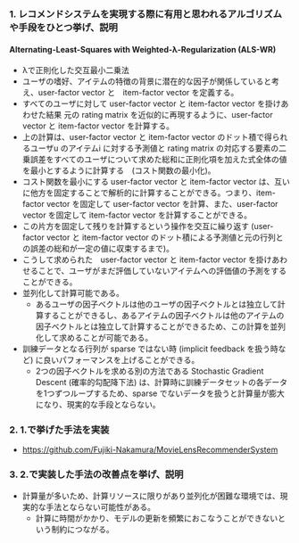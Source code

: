 ### 1. レコメンドシステムを実現する際に有用と思われるアルゴリズムや手段をひとつ挙げ、説明
#### Alternating-Least-Squares with Weighted-λ-Regularization (ALS-WR)
- λで正則化した交互最小二乗法
- ユーザの嗜好、アイテムの特徴の背景に潜在的な因子が関係していると考え、user-factor vector と　item-factor vector を定義する。
- すべてのユーザに対して user-factor vector と item-factor vector を掛けあわせた結果 元の rating matrix を近似的に再現するように、user-factor vector と item-factor vector を計算する。
- 上の計算は、user-factor vector と item-factor vector のドット積で得られるユーザu のアイテムi に対する予測値と rating matrix の対応する要素の二乗誤差をすべてのユーザについて求めた総和に正則化項を加えた式全体の値を最小とするように計算する　(コスト関数の最小化)。
- コスト関数を最小にする user-factor vector と item-factor vector は、互いに他方を固定することで解析的に計算することができる。つまり、item-factor vector を固定して user-factor vector を計算、また、user-factor vector を固定して item-factor vector を計算することができる。
- この片方を固定して残りを計算するという操作を交互に繰り返す (user-factor vector と item-factor vector のドット積による予測値と元の行列との誤差の総和が一定の値に収束するまで)。
- こうして求められた　user-factor vector と item-factor vector を掛けあわせることで、ユーザがまだ評価していないアイテムへの評価値の予測をすることができる。
- 並列化して計算可能である。
  - あるユーザの因子ベクトルは他のユーザの因子ベクトルとは独立して計算することができるし、あるアイテムの因子ベクトルは他のアイテムの因子ベクトルとは独立して計算することができるため、この計算を並列化して求めることが可能である。
- 訓練データとなる行列が sparse ではない時 (implicit feedback を扱う時など) に良いパフォーマンスを上げることができる。
  - 2つの因子ベクトルを求める別の方法である Stochastic Gradient Descent (確率的勾配降下法) は、計算時に訓練データセットの各データを1つずつループするため、sparse でないデータを扱うと計算量が膨大になり、現実的な手段とならない。

### 2. 1.で挙げた手法を実装
- https://github.com/Fujiki-Nakamura/MovieLensRecommenderSystem

### 3. 2.で実装した手法の改善点を挙げ、説明
- 計算量が多いため、計算リソースに限りがあり並列化が困難な環境では、現実的な手法とならない可能性がある。
  - 計算に時間がかかり、モデルの更新を頻繁におこなうことができないという制約につながる。
